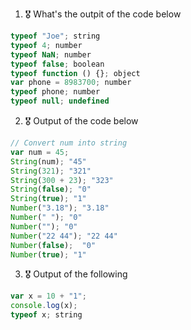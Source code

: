 1. 🎖 What's the outpit of the code below
```js
typeof "Joe"; string
typeof 4; number
typeof NaN; number
typeof false; boolean
typeof function () {}; object
var phone = 8983700; number
typeof phone; number
typeof null; undefined
```

2. 🎖 Output of the code below
```js
// Convert num into string
var num = 45; 
String(num); "45"
String(321); "321"
String(300 + 23); "323"
String(false); "0"
String(true); "1"
Number("3.18"); "3.18"
Number(" "); "0"
Number(""); "0"
Number("22 44"); "22 44"
Number(false);  "0"
Number(true); "1"
```

3. 🎖 Output of the following

```js
var x = 10 + "1";
console.log(x);
typeof x; string
```